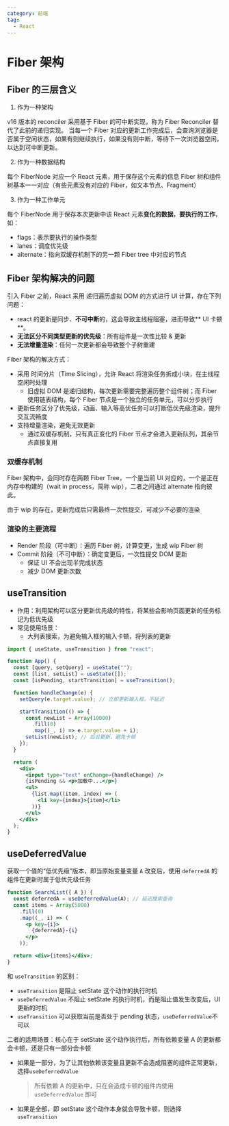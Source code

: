```yaml
---
category: 前端
tag:
  - React
---
```


# Fiber 架构

## Fiber 的三层含义

1. 作为一种架构

v16 版本的 reconciler 采用基于 Fiber 的可中断实现，称为 Fiber Reconciler 替代了此前的递归实现。
当每一个 Fiber 对应的更新工作完成后，会查询浏览器是否属于空闲状态，如果有则继续执行，如果没有则中断，等待下一次浏览器空闲，以达到可中断更新。

2. 作为一种数据结构

每个 FiberNode 对应一个 React 元素，用于保存这个元素的信息
Fiber 树和组件树基本一一对应（有些元素没有对应的 Fiber，如文本节点、Fragment）

3. 作为一种工作单元

每个 FiberNode 用于保存本次更新中该 React 元素**变化的数据**，**要执行的工作**，如：

- flags：表示要执行的操作类型
- lanes：调度优先级
- alternate：指向双缓存机制下的另一颗 Fiber tree 中对应的节点

## Fiber 架构解决的问题

引入 Fiber 之前，React 采用 递归遍历虚拟 DOM 的方式进行 UI 计算，存在下列问题：

- react 的更新是同步、**不可中断**的，这会导致主线程阻塞，进而导致** UI 卡顿**。
- **无法区分不同类型更新的优先级**：所有组件是一次性比较 & 更新
- **无法增量渲染**：任何一次更新都会导致整个子树重建

Fiber 架构的解决方式：

- 采用 时间分片（Time Slicing），允许 React 将渲染任务拆成小块，在主线程空闲时处理
  - 旧虚拟 DOM 是递归结构，每次更新需要完整遍历整个组件树；而 Fiber 使用链表结构，每个 Fiber 节点是一个独立的任务单元，可以分步执行
- 更新任务区分了优先级，动画、输入等高优任务可以打断低优先级渲染，提升交互流畅度
- 支持增量渲染，避免无效更新
  - 通过双缓存机制，只有真正变化的 Fiber 节点才会进入更新队列，其余节点直接复用

### 双缓存机制

Fiber 架构中，会同时存在两颗 Fiber Tree，一个是当前 UI 对应的，一个是正在内存中构建的（wait in process，简称 wip），二者之间通过 alternate 指向彼此。

由于 wip 的存在，更新完成后只需最终一次性提交，可减少不必要的渲染

### 渲染的主要流程

- Render 阶段（可中断）：遍历 Fiber 树，计算变更，生成 wip Fiber 树
- Commit 阶段（不可中断）：确定变更后，一次性提交 DOM 更新
  - 保证 UI 不会出现半完成状态
  - 减少 DOM 更新次数

## useTransition

- 作用：利用架构可以区分更新优先级的特性，将某些会影响页面更新的任务标记为低优先级
- 常见使用场景：
  - 大列表搜索，为避免输入框的输入卡顿，将列表的更新

```jsx
import { useState, useTransition } from "react";

function App() {
  const [query, setQuery] = useState("");
  const [list, setList] = useState([]);
  const [isPending, startTransition] = useTransition();

  function handleChange(e) {
    setQuery(e.target.value); // 立即更新输入框，不延迟

    startTransition(() => {
      const newList = Array(10000)
        .fill(0)
        .map((_, i) => e.target.value + i);
      setList(newList); // 后台更新，避免卡顿
    });
  }

  return (
    <div>
      <input type="text" onChange={handleChange} />
      {isPending && <p>加载中...</p>}
      <ul>
        {list.map((item, index) => (
          <li key={index}>{item}</li>
        ))}
      </ul>
    </div>
  );
}
```

## useDeferredValue

获取一个值的“低优先级”版本，即当原始变量变量 `A` 改变后，使用 `deferredA` 的组件在更新时属于低优先级任务

```jsx
function SearchList({ A }) {
  const deferredA = useDeferredValue(A); // 延迟搜索查询
  const items = Array(5000)
    .fill(0)
    .map((_, i) => (
      <p key={i}>
        {deferredA}-{i}
      </p>
    ));

  return <div>{items}</div>;
}
```

和 `useTransition` 的区别：

- `useTransition` 是阻止 setState 这个动作的执行时机
- `useDeferredValue` 不阻止 setState 的执行时机，而是阻止值发生改变后，UI 更新的时机
- `useTransition` 可以获取当前是否处于 pending 状态，`useDeferredValue`不可以

二者的适用场景：核心在于 setState 这个动作执行后，所有依赖变量 A 的更新都会卡顿，还是只有一部分会卡顿

- 如果是一部分，为了让其他依赖该变量且更新不会造成阻塞的组件正常更新，选择`useDeferredValue`
  > 所有依赖 A 的更新中，只在会造成卡顿的组件内使用 `useDeferredValue` 即可
- 如果是全部，即 setState 这个动作本身就会导致卡顿，则选择 `useTransition`

